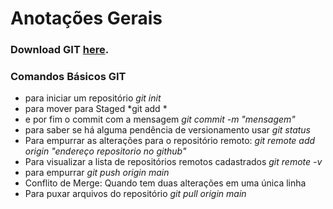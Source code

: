 # Anotações Gerais

### Download GIT [here](https://git-scm.com/downloads).

### Comandos Básicos GIT
 - para iniciar um repositório *git init* 
 - para mover para Staged *git add *
 - e por fim o commit com a mensagem *git commit -m "mensagem"*
 - para saber se há alguma pendência de versionamento usar *git status*
 - Para empurrar as alterações para o repositório remoto: *git remote add origin "endereço repositorio no github"*
 - Para visualizar a lista de repositórios remotos cadastrados *git remote -v*
 - para empurrar *git push origin main*
 - Conflito de Merge: Quando tem duas alterações em uma única linha
 - Para puxar arquivos do repositório *git pull origin main*